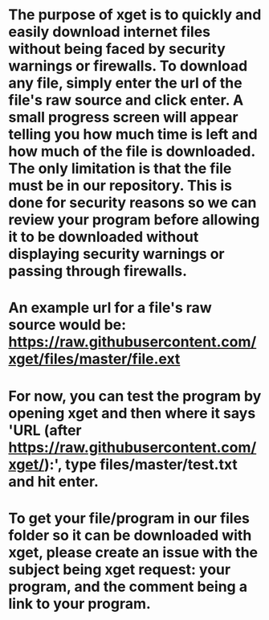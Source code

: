 # The purpose of xget is to quickly and easily download internet files without being faced by security warnings or firewalls. To download any file, simply enter the url of the file's raw source and click enter. A small progress screen will appear telling you how much time is left and how much of the file is downloaded. The only limitation is that the file must be in our repository. This is done for security reasons so we can review your program before allowing it to be downloaded without displaying security warnings or passing through firewalls.
# An example url for a file's raw source would be: https://raw.githubusercontent.com/xget/files/master/file.ext
# For now, you can test the program by opening xget and then where it says 'URL (after https://raw.githubusercontent.com/xget/):', type files/master/test.txt and hit enter.
# To get your file/program in our files folder so it can be downloaded with xget, please create an issue with the subject being xget request: your program, and the comment being a link to your program.

